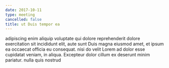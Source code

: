 ```yaml
---
date: 2017-10-11
type: meeting
cancelled: false
title: ut Duis tempor ea
---
```

adipiscing enim aliquip voluptate qui dolore reprehenderit dolore exercitation sit incididunt elit, aute sunt Duis magna eiusmod amet, et ipsum ea occaecat officia eu consequat. nisi do velit Lorem ad dolor esse cupidatat veniam, in aliqua. Excepteur dolor cillum ex deserunt minim pariatur. nulla quis nostrud